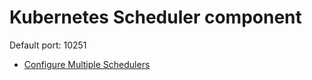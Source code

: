 # Kubernetes Scheduler component

Default port: 10251

- [Configure Multiple Schedulers](https://kubernetes.io/docs/tasks/extend-kubernetes/configure-multiple-schedulers/)

